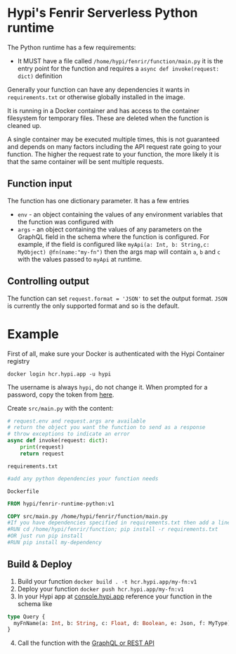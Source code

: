 # Hypi's Fenrir Serverless Python runtime

The Python runtime has a few requirements:

* It MUST have a file called `/home/hypi/fenrir/function/main.py` it is the entry point for the function and requires a `async def invoke(request: dict)` definition

Generally your function can have any dependencies it wants in `requirements.txt` or otherwise globally installed in the image.

It is running in a Docker container and has access to the container filesystem for temporary files.
These are deleted when the function is cleaned up.

A single container may be executed multiple times, this is not guaranteed and depends on many factors including the API request rate going to your function.
The higher the request rate to your function, the more likely it is that the same container will be sent multiple requests.

## Function input

The function has one dictionary parameter. It has a few entries 

* `env` - an object containing the values of any environment variables that the function was configured with
* `args` - an object containing the values of any parameters on the GraphQL field in the schema where the function is configured.
  For example, if the field is configured like `myApi(a: Int, b: String,c: MyObject) @fn(name:"my-fn")` then the args map will contain `a`, `b` and `c` with the values passed to `myApi` at runtime.

## Controlling output

The function can set `request.format = 'JSON'` to set the output format.
`JSON` is currently the only supported format and so is the default.

# Example

First of all, make sure your Docker is authenticated with the Hypi Container registry
```shell
docker login hcr.hypi.app -u hypi
```

The username is always `hypi`, do not change it. When prompted for a password, copy the token from [here](https://console.hypi.app/developer-hub).

Create `src/main.py` with the content:
```python
# request.env and request.args are available
# return the object you want the function to send as a response
# throw exceptions to indicate an error
async def invoke(request: dict):
    print(request)
    return request
```

`requirements.txt`
```python
#add any python dependencies your function needs
```

`Dockerfile`
```dockerfile
FROM hypi/fenrir-runtime-python:v1

COPY src/main.py /home/hypi/fenrir/function/main.py
#If you have dependencies specified in requirements.txt then add a line like this
#RUN cd /home/hypi/fenrir/function; pip install -r requirements.txt
#OR just run pip install
#RUN pip install my-dependency
```

## Build & Deploy

1. Build your function `docker build . -t hcr.hypi.app/my-fn:v1`
2. Deploy your function `docker push hcr.hypi.app/my-fn:v1`
3. In your Hypi app at [console.hypi.app](https://console.hypi.app) reference your function in the schema like 
```graphql
type Query {
  myFnName(a: Int, b: String, c: Float, d: Boolean, e: Json, f: MyType): Json @fn(name:"google-places", version: "v1.1", env: ["abc"]) 
}
```
4. Call the function with the [GraphQL or REST API](https://docs.hypi.app/docs/lowcode/apisetup)